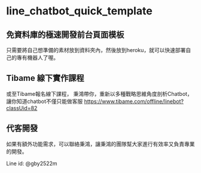 # line_chatbot_quick_template
## 免資料庫的極速開發前台頁面模板
只需要將自己想準備的素材放到資料夾內，然後放到heroku，就可以快速部署自己的專有機器人了喔。

## Tibame 線下實作課程
或至Tibame報名線下課程， 秉鴻帶你，重新以多種戰略思維角度剖析Chatbot，讓你知道chatbot不僅只能做客服 https://www.tibame.com/offline/linebot?classUid=82

## 代客開發
如果有額外功能需求，可以聯絡秉鴻，讓秉鴻的團隊幫大家進行有效率又負責專業的開發。

Line id: @gby2522m
